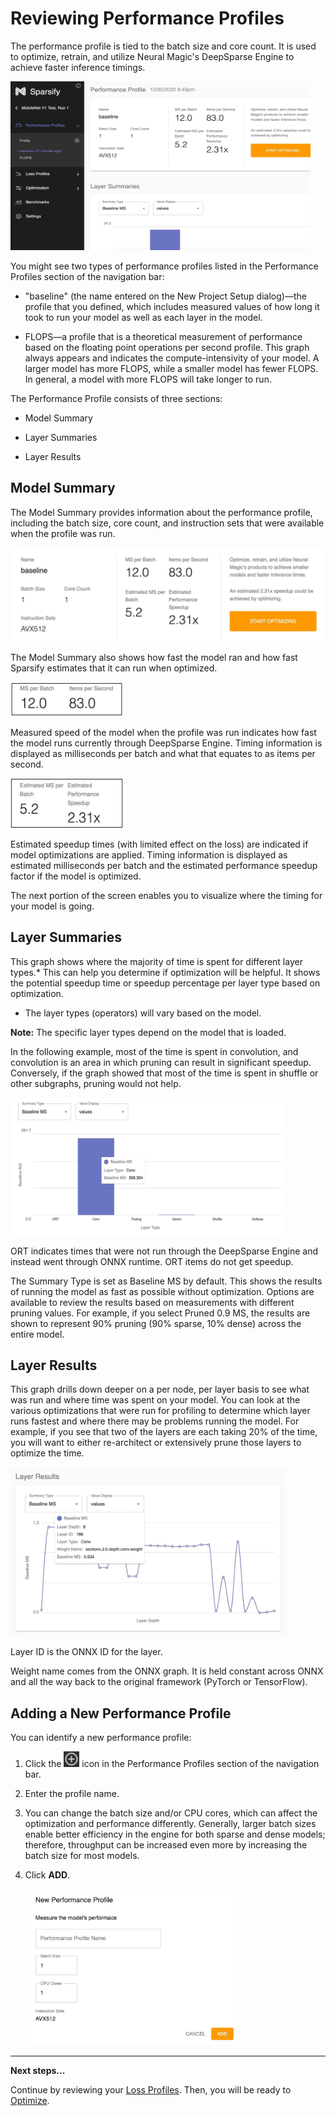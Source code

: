 # Reviewing Performance Profiles

The performance profile is tied to the batch size and core count. It is used to optimize, retrain, and utilize Neural Magic's DeepSparse Engine to achieve faster inference timings.

<kbd><img src="images/image_14.jpg" alt="(Performance profile)" width="480" height="270" /></kbd>

You might see two types of performance profiles listed in the Performance Profiles section of the navigation bar:

- "baseline" (the name entered on the New Project Setup dialog)—the profile that you defined, which includes measured values of how long it took to run your model as well as each layer in the model.

- FLOPS—a profile that is a theoretical measurement of performance based on the floating point operations per second profile. This graph always appears and indicates the compute-intensivity of your model. A larger model has more FLOPS, while a smaller model has fewer FLOPS. In general, a model with more FLOPS will take longer to run.

The Performance Profile consists of three sections:

- Model Summary

- Layer Summaries

- Layer Results

## Model Summary

The Model Summary provides information about the performance profile, including the batch size, core count, and instruction sets that were available when the profile was run.

<kbd><img src="images/image_15.jpg" alt="(Model summary)" width="500" height="150" /></kbd>

The Model Summary also shows how fast the model ran and how fast Sparsify estimates that it can run when optimized.

<kbd><img src="images/image_15a.jpg" alt="(Model summary, measured speed detail)" width="180" height="55" /></kbd>

Measured speed of the model when the profile was run indicates how fast the model runs currently through DeepSparse Engine. Timing information is displayed as milliseconds per batch and what that equates to as items per second.

<kbd><img src="images/image_15b.jpg" alt="(Model summary, estimated speedup times)" width="180" height="80" /></kbd>

Estimated speedup times (with limited effect on the loss) are indicated if model optimizations are applied. Timing information is displayed as estimated milliseconds per batch and the estimated performance speedup factor if the model is optimized.

The next portion of the screen enables you to visualize where the timing for your model is going.

## Layer Summaries

This graph shows where the majority of time is spent for different layer types.* This can help you determine if optimization will be helpful. It shows the potential speedup time or speedup percentage per layer type based on optimization.

- The layer types (operators) will vary based on the model.

**Note:** The specific layer types depend on the model that is loaded.

In the following example, most of the time is spent in convolution, and convolution is an area in which pruning can result in significant speedup. Conversely, if the graph showed that most of the time is spent in shuffle or other subgraphs, pruning would not help.

<kbd><img src="images/image_16.jpg" alt="(Layer summaries graph)" width="440" height="220" /></kbd>

ORT indicates times that were not run through the DeepSparse Engine and instead went through ONNX runtime. ORT items do not get speedup.

The Summary Type is set as Baseline MS by default. This shows the results of running the model as fast as possible without optimization. Options are available to review the results based on measurements with different pruning values. For example, if you select Pruned 0.9 MS, the results are shown to represent 90% pruning (90% sparse, 10% dense) across the entire model.  

## Layer Results

This graph drills down deeper on a per node, per layer basis to see what was run and where time was spent on your model. You can look at the various optimizations that were run for profiling to determine which layer runs fastest and where there may be problems running the model. For example, if you see that two of the layers are each taking 20% of the time, you will want to either re-architect or extensively prune those layers to optimize the time.

<kbd><img src="images/image_17.jpg" alt="(Layer results graph)" width="440" height="270" /></kbd>

Layer ID is the ONNX ID for the layer.

Weight name comes from the ONNX graph. It is held constant across ONNX and all the way back to the original framework (PyTorch or TensorFlow).

## Adding a New Performance Profile

You can identify a new performance profile:

1. Click the <kbd><img src="images/image_18.jpg" alt="(+ icon)" width="25" height="25" /></kbd> icon in the Performance Profiles section of the navigation bar.

2. Enter the profile name.

3. You can change the batch size and/or CPU cores, which can affect the optimization and performance differently. Generally, larger batch sizes enable better efficiency in the engine for both sparse and dense models; therefore, throughput can be increased even more by increasing the batch size for most models.

4. Click **ADD**.

    <kbd><img src="images/image_19.jpg" alt="(New Performance Profile form)" width="340" height="250" /></kbd>

---
**Next steps...**

Continue by reviewing your [Loss Profiles](04c-reviewing-loss-profiles.md).
Then, you will be ready to [Optimize](05-optimize.md).
